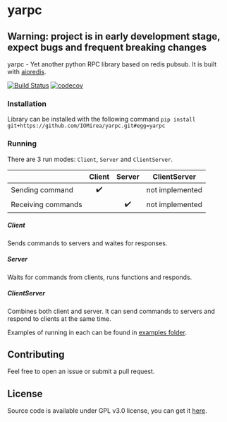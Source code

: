 # yarpc
## Warning: project is in early development stage, expect bugs and frequent breaking changes

yarpc - Yet another python RPC library based on redis pubsub. It is built with [aioredis](https://github.com/aio-libs/aioredis).

[![Build Status](https://travis-ci.org/IOMirea/yarpc.svg?branch=master)](https://travis-ci.org/IOMirea/yarpc)
[![codecov](https://codecov.io/gh/IOMirea/yarpc/branch/master/graph/badge.svg)](https://codecov.io/gh/IOMirea/yarpc)

### Installation
Library can be installed with the following command `pip install git+https://github.com/IOMirea/yarpc.git#egg=yarpc`

### Running
There are 3 run modes: `Client`, `Server` and `ClientServer`.

|                    | Client | Server |  ClientServer   |
| :----------------- | :----: | :----: | :-------------: |
| Sending command    |    ✔️   |        | not implemented |
| Receiving commands |        |    ✔️   | not implemented |

##### Client
Sends commands to servers and waites for responses.

##### Server
Waits for commands from clients, runs functions and responds.

##### ClientServer
Combines both client and server. It can send commands to servers and respond to clients at the same time.

Examples of running in each can be found in [examples folder](https://github.com/IOMirea/yarpc/blob/master/examples).

## Contributing
Feel free to open an issue or submit a pull request.  

## License
Source code is available under GPL v3.0 license, you can get it [here](https://github.com/IOMirea/yarpc/blob/master/LICENSE).

